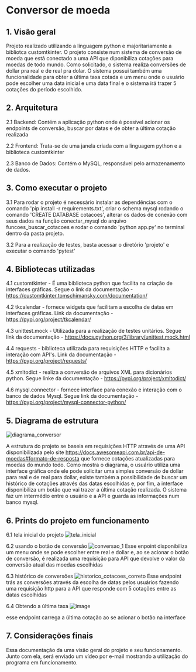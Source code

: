 # Conversor de moeda

## 1. Visão geral
Projeto realizado utilizando a linguagem python e majoritariamente a bibliotca customtkinter. O projeto consiste num sistema de conversão de moeda que está conectado a uma API que diponibiliza cotações para moedas de todo mundo. Como solicitado, o sistema realiza conversões de dollar pra real e de real pra dolar. O sistema possui também uma funcionalidade para obter a última taxa cotada e um menu onde o usuário pode escolher uma data inicial e uma data final e o sistema irá trazer 5 cotações do período escolhido.

## 2. Arquitetura
2.1 Backend: Contém a aplicação python onde é possível acionar os endpoints de conversão, buscar por datas e de obter a última cotação realizada

2.2 Frontend: Trata-se de uma janela criada com a linguagem python e a biblioteca customtkinter

2.3 Banco de Dados: Contém o MySQL, responsável pelo armazenamento de dados.

## 3. Como executar o projeto
3.1 Para rodar o projeto é necessário instalar as dependências com o comando 'pip install -r requirements.txt', criar o schema mysql rodando o comando 'CREATE DATABASE cotacoes', alterar os dados de conexão com seus dados na função conectar_mysql do arquivo funcoes_buscar_cotacoes e rodar o comando 'python app.py' no terminal dentro da pasta projeto.

3.2 Para a realização de testes, basta acessar o diretório 'projeto' e executar o comando 'pytest'
## 4. Bibliotecas utilizadas

4.1 customtkinter - É uma biblioteca python que facilita na criação de interfaces gráficas. Segue o link da documentação - https://customtkinter.tomschimansky.com/documentation/

4.2 tkcalendar - fornece widgets que facilitam a escolha de datas em interfaces gráficas. Link da documentação - https://pypi.org/project/tkcalendar/

4.3 unittest.mock - Utilizada para a realização de testes unitários. Segue link da documentação - https://docs.python.org/3/library/unittest.mock.html

4.4 requests - biblioteca utilizada para requisições HTTP e facilita a interação com API's. Link da documentação - https://pypi.org/project/requests/

4.5 xmltodict  - realiza a conversão de arquivos XML para dicionários python. Segue linke da documentação - https://pypi.org/project/xmltodict/

4.6 mysql.connector - fornece interface para conexão e interação com o banco de dados Mysql. Segue link da documentação - https://pypi.org/project/mysql-connector-python/

## 5. Diagrama de estrutura

![diagrama_conversor](https://github.com/user-attachments/assets/6005f7f7-b1a7-47a6-933e-4ee1700060b2)

A estrutura do projeto se baseia em requisições HTTP através de uma API disponibilizada pelo site https://docs.awesomeapi.com.br/api-de-moedas#formato-de-resposta que fornece cotações atualizadas para moedas do mundo todo. Como mostra o diagrama, o usuário utiliza uma interface gráfica onde ele pode solicitar uma simples conversão de dollar para real e de real para dollar, existe também a possibilidade de buscar um histórico de cotações através das datas escolhidas e, por fim, a interface disponibiliza um botão que vai trazer a última cotação realizada. O sistema faz um intermédio entre o usuário e a API e guarda as informações num banco mysql. 

## 6. Prints do projeto em funcionamento

6.1 tela inicial do projeto
![tela_inicial](https://github.com/user-attachments/assets/b2663433-5fa8-4b79-8336-4a02622b75ca)

6.2 usando o botão de conversão
![conversao_1](https://github.com/user-attachments/assets/3b869c87-cdb9-46b4-abb2-16216096034e)
Esse enpoint disponibiliza um menu onde se pode escolher entre real e dollar e, ao se acionar o botão de conversão, é realizada uma requisição para API que devolve o valor da conversão atual das moedas escolhidas

6.3 histórico de conversões
![historico_cotacoes_correto](https://github.com/user-attachments/assets/246c98c7-3321-42b9-833a-0944b75e77c1)
Esse endpoint trás as conversões através da escolha de datas pelos usuários fazendo uma requisição http para a API que responde com 5 cotações entre as datas escolhidas

6.4 Obtendo a última taxa
![image](https://github.com/user-attachments/assets/ff708153-4916-4a8e-b6b3-aeee4b5c7f72)

esse endpoint carrega a última cotação ao se acionar o botão na interface

## 7. Considerações finais
Essa documentação da uma visão geral do projeto e seu funcionamento. Junto com ela, será enviado um vídeo por e-mail mostrando a utilização do programa em funcionamento.


